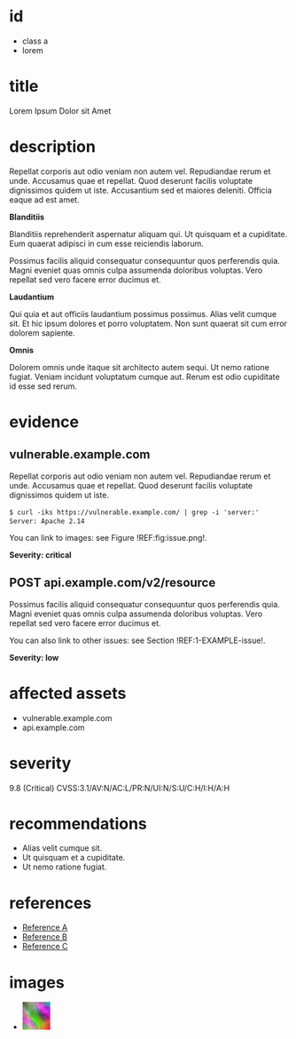 # id

* class a
* lorem

# title

Lorem Ipsum Dolor sit Amet

# description

Repellat corporis aut odio veniam non autem vel.
Repudiandae rerum et unde. Accusamus quae et repellat.
Quod deserunt facilis voluptate dignissimos quidem ut iste.
Accusantium sed et maiores deleniti.
Officia eaque ad est amet.

**Blanditiis**

Blanditiis reprehenderit aspernatur aliquam qui.
Ut quisquam et a cupiditate.
Eum quaerat adipisci in cum esse reiciendis laborum.

Possimus facilis aliquid consequatur consequuntur quos perferendis quia.
Magni eveniet quas omnis culpa assumenda doloribus voluptas.
Vero repellat sed vero facere error ducimus et.

**Laudantium**

Qui quia et aut officiis laudantium possimus possimus.
Alias velit cumque sit.
Et hic ipsum dolores et porro voluptatem.
Non sunt quaerat sit cum error dolorem sapiente.

**Omnis**

Dolorem omnis unde itaque sit architecto autem sequi.
Ut nemo ratione fugiat.
Veniam incidunt voluptatum cumque aut.
Rerum est odio cupiditate id esse sed rerum.

# evidence

## vulnerable.example.com

Repellat corporis aut odio veniam non autem vel.
Repudiandae rerum et unde. Accusamus quae et repellat.
Quod deserunt facilis voluptate dignissimos quidem ut iste.

```
$ curl -iks https://vulnerable.example.com/ | grep -i 'server:'
Server: Apache 2.14
```

You can link to images: see Figure !REF:fig:issue.png!.

**Severity: critical**
      
## POST api.example.com/v2/resource

Possimus facilis aliquid consequatur consequuntur quos perferendis quia.
Magni eveniet quas omnis culpa assumenda doloribus voluptas.
Vero repellat sed vero facere error ducimus et.

You can also link to other issues: see Section !REF:1-EXAMPLE-issue!.

**Severity: low**

# affected assets

* vulnerable.example.com
* api.example.com

# severity

9.8 (Critical)
CVSS:3.1/AV:N/AC:L/PR:N/UI:N/S:U/C:H/I:H/A:H

# recommendations

* Alias velit cumque sit.
* Ut quisquam et a cupiditate.
* Ut nemo ratione fugiat.

# references

* [Reference A](https://example.com/)
* [Reference B](https://example.com/)
* [Reference C](https://example.com/)

# images

* ![Vero repellat sed vero facere error ducimus et.](issue.png)

